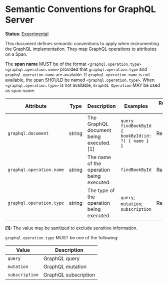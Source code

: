 <!--- Hugo front matter used to generate the website version of this page:
linkTitle: GraphQL Server
--->

# Semantic Conventions for GraphQL Server

**Status**: [Experimental][DocumentStatus]

This document defines semantic conventions to apply when instrumenting the GraphQL implementation. They map GraphQL
operations to attributes on a Span.

The **span name** MUST be of the format `<graphql.operation.type> <graphql.operation.name>` provided that
`graphql.operation.type` and `graphql.operation.name` are available. If `graphql.operation.name` is not available, the
span SHOULD be named `<graphql.operation.type>`. When `<graphql.operation.type>` is not available, `GraphQL Operation`
MAY be used as span name.

<!-- semconv graphql -->
| Attribute  | Type | Description  | Examples  | Requirement Level |
|---|---|---|---|---|
| `graphql.document` | string | The GraphQL document being executed. [1] | `query findBookById { bookById(id: ?) { name } }` | Recommended |
| `graphql.operation.name` | string | The name of the operation being executed. | `findBookById` | Recommended |
| `graphql.operation.type` | string | The type of the operation being executed. | `query`; `mutation`; `subscription` | Recommended |

**[1]:** The value may be sanitized to exclude sensitive information.

`graphql.operation.type` MUST be one of the following:

| Value  | Description |
|---|---|
| `query` | GraphQL query |
| `mutation` | GraphQL mutation |
| `subscription` | GraphQL subscription |
<!-- endsemconv -->

[DocumentStatus]: https://github.com/open-telemetry/opentelemetry-specification/tree/v1.26.0/specification/document-status.md
